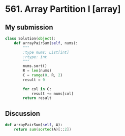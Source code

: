 # 561. Array Partition I [array]  
## My submission  
```python
class Solution(object):
    def arrayPairSum(self, nums):
        """
        :type nums: List[int]
        :rtype: int
        """
        nums.sort()
        R = len(nums)
        C = range(0, R, 2)
        result = 0
        
        for col in C:
            result += nums[col]
        return result
```
## Discussion  
```python  
def arrayPairSum(self, A):
    return sum(sorted(A)[::2])
```
